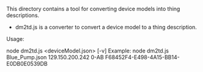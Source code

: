 This directory contains a tool for converting device models into thing descriptions.

* dm2td.js is a converter to convert a device model to a thing description.

Usage:

node dm2td.js <deviceModel.json> <IoTCSServer> <applicationID> <deviceId> [-v]
Example: node dm2td.js Blue_Pump.json 129.150.200.242 0-AB F68452F4-E498-4A15-BB14-E0DB0E0539DB
